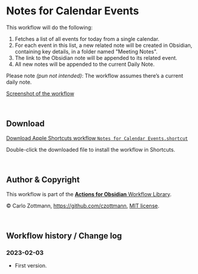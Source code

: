 # Notes for Calendar Events

This workflow will do the following:

1. Fetches a list of all events for today from a single calendar.
1. For each event in this list, a new related note will be created in Obsidian, containing key details, in a folder named "Meeting Notes".
1. The link to the Obsidian note will be appended to its related event.
1. All new notes will be appended to the current Daily Note.

Please note _(pun not intended)_: The workflow assumes there’s a current daily note.

[Screenshot of the workflow](<Notes for Calendar Events.png>)

&nbsp;

## Download

[Download Apple Shortcuts workflow `Notes for Calendar Events.shortcut`](<Notes for Calendar Events.shortcut?raw=1>)

Double-click the downloaded file to install the workflow in Shortcuts.

&nbsp;

## Author & Copyright

This workflow is part of the [**Actions for Obsidian** Workflow Library](https://obsidian.actions.work/workflows).

&copy; Carlo Zottmann, https://github.com/czottmann, [MIT license](../LICENSE).

&nbsp;

## Workflow history / Change log

### 2023-02-03

- First version.
